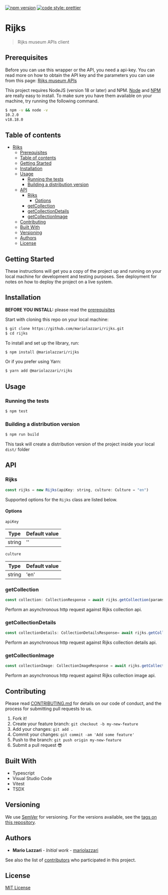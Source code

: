 [![npm version](https://badge.fury.io/js/angular2-expandable-list.svg)](https://badge.fury.io/js/angular2-expandable-list)
[![code style: prettier](https://img.shields.io/badge/code_style-prettier-ff69b4.svg?style=flat-square)](https://github.com/prettier/prettier)

# Rijks

> Rijks museum APIs client

## Prerequisites

Before you can use this wrapper or the API, you need a api-key. You can read more on how to obtain the API key and the parameters you can use from this page: [Rijks museum APIs](http://nodejs.org/) 

This project requires NodeJS (version 18 or later) and NPM.
[Node](http://nodejs.org/) and [NPM](https://npmjs.org/) are really easy to install.
To make sure you have them available on your machine,
try running the following command.

```sh
$ npm -v && node -v
10.2.0
v18.18.0
```

## Table of contents

- [Rijks](#rijks)
  - [Prerequisites](#prerequisites)
  - [Table of contents](#table-of-contents)
  - [Getting Started](#getting-started)
  - [Installation](#installation)
  - [Usage](#usage)
    - [Running the tests](#running-the-tests)
    - [Building a distribution version](#building-a-distribution-version)
  - [API](#api)
    - [Rijks](#rijks-1)
      - [Options](#options)
    - [getCollection](#getcollection)
    - [getCollectionDetails](#getcollectiondetails)
    - [getCollectionImage](#getcollectionimage)
  - [Contributing](#contributing)
  - [Built With](#built-with)
  - [Versioning](#versioning)
  - [Authors](#authors)
  - [License](#license)

## Getting Started

These instructions will get you a copy of the project up and running on your local machine for development and testing purposes. See deployment for notes on how to deploy the project on a live system.

## Installation

**BEFORE YOU INSTALL:** please read the [prerequisites](#prerequisites)

Start with cloning this repo on your local machine:

```sh
$ git clone https://github.com/mariolazzari/rijks.git
$ cd rijks
```

To install and set up the library, run:

```sh
$ npm install @mariolazzari/rijks
```

Or if you prefer using Yarn:

```sh
$ yarn add @mariolazzari/rijks
```

## Usage

### Running the tests

```sh
$ npm test
```

### Building a distribution version

```sh
$ npm run build
```

This task will create a distribution version of the project
inside your local `dist/` folder

## API

### Rijks

```js
const rijks = new Rijks(apiKey: string, culture: Culture = "en")
```

Supported options for the `Rijks` class are listed below.

#### Options

`apiKey`

| Type | Default value |
| --- | --- |
| string | '' |

`culture`

| Type | Default value |
| --- | --- |
| string | 'en' |


### getCollection

```js
const collection: CollectionResponse = await rijks.getCollection(params: CollectionRequest)
```

Perform an asynchronous http request against Rijks collection api.

### getCollectionDetails

```js
const collectionDetails: CollectionDetailsResponse= await rijks.getCollectionDetails(params:CollectionDetailsRequest)
```

Perform an asynchronous http request against Rijks collection details api.

### getCollectionImage


```js
const collectionImage: CollectionImageResponse = await rijks.getCollectionImage(params: CollectionImageRequest)
```

Perform an asynchronous http request against Rijks collection image api.




## Contributing

Please read [CONTRIBUTING.md](CONTRIBUTING.md) for details on our code of conduct, and the process for submitting pull requests to us.

1.  Fork it!
2.  Create your feature branch: `git checkout -b my-new-feature`
3.  Add your changes: `git add .`
4.  Commit your changes: `git commit -am 'Add some feature'`
5.  Push to the branch: `git push origin my-new-feature`
6.  Submit a pull request :sunglasses:


## Built With

* Typescript
* Visual Studio Code
* Vitest
* TSDX

## Versioning

We use [SemVer](http://semver.org/) for versioning. For the versions available, see the [tags on this repository](https://github.com/mariolazzari/tags).

## Authors

* **Mario Lazzari** - *Initial work* - [mariolazzari](https://github.com/mariolazzari)

See also the list of [contributors](https://github.com/mariolazzari/rijks/contributors) who participated in this project.

## License

[MIT License](https://andreasonny.mit-license.org/2019)